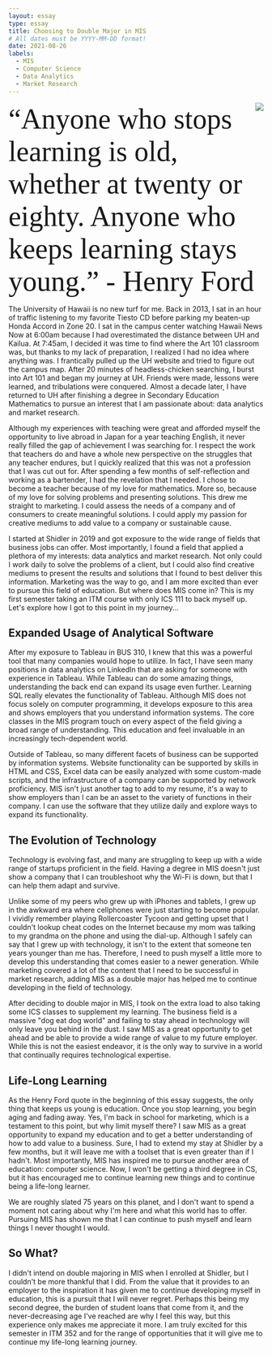 ```yaml
---
layout: essay
type: essay
title: Choosing to Double Major in MIS
# All dates must be YYYY-MM-DD format!
date: 2021-08-26
labels:
  - MIS
  - Computer Science
  - Data Analytics
  - Market Research
---
```

<img  src="https://claysedgwick.github.io/images/henryford.jpg" ALIGN="right"/> 

<span style="font-family:Papyrus; font-size:4em;">“Anyone who stops learning is old, whether at twenty or eighty. Anyone who keeps learning stays young.” - Henry Ford</span>

The University of Hawaii is no new turf for me. Back in 2013, I sat in an hour of traffic listening to my favorite Tiesto CD before parking my beaten-up Honda Accord in Zone 20. I sat in the campus center watching Hawaii News Now at 6:00am because I had overestimated the distance between UH and Kailua. At 7:45am, I decided it was time to find where the Art 101 classroom was, but thanks to my lack of preparation, I realized I had no idea where anything was. I frantically pulled up the UH website and tried to figure out the campus map. After 20 minutes of headless-chicken searching, I burst into Art 101 and began my journey at UH. Friends were made, lessons were learned, and tribulations were conquered. Almost a decade later, I have returned to UH after finishing a degree in Secondary Education Mathematics to pursue an interest that I am passionate about: data analytics and market research.

Although my experiences with teaching were great and afforded myself the opportunity to live abroad in Japan for a year teaching English, it never really filled the gap of achievement I was searching for. I respect the work that teachers do and have a whole new perspective on the struggles that any teacher endures, but I quickly realized that this was not a profession that I was cut out for. After spending a few months of self-reflection and working as a bartender, I had the revelation that I needed. I chose to become a teacher because of my love for mathematics. More so, because of my love for solving problems and presenting solutions. This drew me straight to marketing. I could assess the needs of a company and of consumers to create meaningful solutions. I could apply my passion for creative mediums to add value to a company or sustainable cause.

I started at Shidler in 2019 and got exposure to the wide range of fields that business jobs can offer. Most importantly, I found a field that applied a plethora of my interests: data analytics and market research. Not only could I work daily to solve the problems of a client, but I could also find creative mediums to present the results and solutions that I found to best deliver this information. Marketing was the way to go, and I am more excited than ever to pursue this field of education. But where does MIS come in? This is my first semester taking an ITM course with only ICS 111 to back myself up. Let's explore how I got to this point in my journey... 

## Expanded Usage of Analytical Software

After my exposure to Tableau in BUS 310, I knew that this was a powerful tool that many companies would hope to utilize. In fact, I have seen many positions in data analytics on LinkedIn that are asking for someone with experience in Tableau. While Tableau can do some amazing things, understanding the back end can expand its usage even further. Learning SQL really elevates the functionality of Tableau. Although MIS does not focus solely on computer programming, it develops exposure to this area and shows employers that you understand information systems. The core classes in the MIS program touch on every aspect of the field giving a broad range of understanding. This education and feel invaluable in an increasingly tech-dependent world.

Outside of Tableau, so many different facets of business can be supported by information systems. Website functionality can be supported by skills in HTML and CSS, Excel data can be easily analyzed with some custom-made scripts, and the infrastructure of a company can be supported by network proficiency. MIS isn't just another tag to add to my resume, it's a way to show employers than I can be an asset to the variety of functions in their company. I can use the software that they utilize daily and explore ways to expand its functionality.

## The Evolution of Technology

Technology is evolving fast, and many are struggling to keep up with a wide range of startups proficient in the field. Having a degree in MIS doesn't just show a company that I can troubleshoot why the Wi-Fi is down, but that I can help them adapt and survive.

Unlike some of my peers who grew up with iPhones and tablets, I grew up in the awkward era where cellphones were just starting to become popular. I vividly remember playing Rollercoaster Tycoon and getting upset that I couldn't lookup cheat codes on the Internet because my mom was talking to my grandma on the phone and using the dial-up. Although I safely can say that I grew up with technology, it isn't to the extent that someone ten years younger than me has. Therefore, I need to push myself a little more to develop this understanding that comes easier to a newer generation. While marketing covered a lot of the content that I need to be successful in market research, adding MIS as a double major has helped me to continue developing in the field of technology.

After deciding to double major in MIS, I took on the extra load to also taking some ICS classes to supplement my learning. The business field is a massive "dog eat dog world" and failing to stay ahead in technology will only leave you behind in the dust. I saw MIS as a great opportunity to get ahead and be able to provide a wide range of value to my future employer. While this is not the easiest endeavor, it is the only way to survive in a world that continually requires technological expertise.

## Life-Long Learning

As the Henry Ford quote in the beginning of this essay suggests, the only thing that keeps us young is education. Once you stop learning, you begin aging and fading away. Yes, I'm back in school for marketing, which is a testament to this point, but why limit myself there? I saw MIS as a great opportunity to expand my education and to get a better understanding of how to add value to a business. Sure, I had to extend my stay at Shidler by a few months, but it will leave me with a toolset that is even greater than if I hadn't. Most importantly, MIS has inspired me to pursue another area of education: computer science. Now, I won't be getting a third degree in CS, but it has encouraged me to continue learning new things and to continue being a life-long learner. 

We are roughly slated 75 years on this planet, and I don't want to spend a moment not caring about why I'm here and what this world has to offer. Pursuing MIS has shown me that I can continue to push myself and learn things I never thought I would.

## So What?

I didn't intend on double majoring in MIS when I enrolled at Shidler, but I couldn't be more thankful that I did. From the value that it provides to an employer to the inspiration it has given me to continue developing myself in education, this is a pursuit that I will never regret. Perhaps this being my second degree, the burden of student loans that come from it, and the never-decreasing age I've reached are why I feel this way, but this experience only makes me appreciate it more. I am truly excited for this semester in ITM 352 and for the range of opportunities that it will give me to continue my life-long learning journey.
